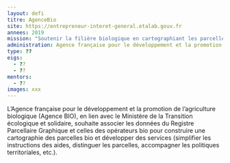```yaml
---
layout: defi
titre: AgenceBio
site: https://entrepreneur-interet-general.etalab.gouv.fr
annees: 2019
mission: "Soutenir la filière biologique en cartographiant les parcelles cultivées en agriculture biologique sur le territoire"
administration: Agence française pour le développement et la promotion de l’agriculture biologique   
type: ??
eigs:
  - ??
  - ??
mentors: 
  - ??
images: xxx
---
```


L’Agence française pour le développement et la promotion de l’agriculture 
biologique (Agence BIO), en lien avec le Ministère de la Transition écologique 
et solidaire, souhaite associer les données du Registre Parcellaire Graphique et
celles des opérateurs bio pour construire une cartographie des parcelles bio 
et développer des services (simplifier les instructions des aides, distinguer les 
parcelles, accompagner les politiques territoriales, etc.).
